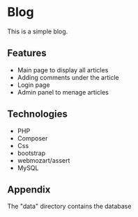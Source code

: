 
# Blog

This is a simple blog.


## Features

- Main page to display all articles
- Adding comments under the article
- Login page
- Admin panel to menage articles


## Technologies

- PHP
- Composer
- Css
- bootstrap
- webmozart/assert
- MySQL


## Appendix

The "data" directory contains the database

